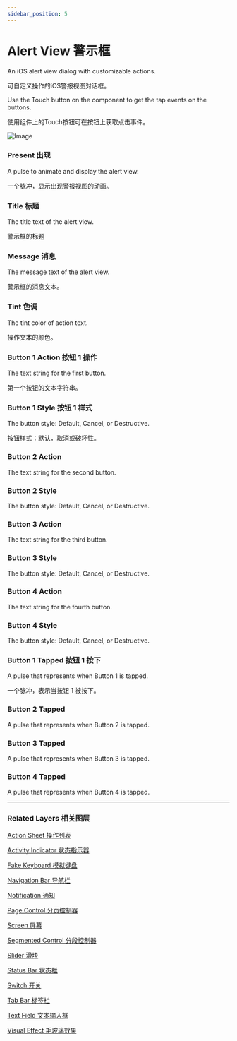 ```yaml
---
sidebar_position: 5
---
```


# Alert View 警示框

An iOS alert view dialog with customizable actions.

可自定义操作的iOS警报视图对话框。

Use the Touch button on the component to get the tap events on the buttons.

使用组件上的Touch按钮可在按钮上获取点击事件。

![Image](@site/static/img/docs/iOS/alert-view.png)

### Present 出现

A pulse to animate and display the alert view.

一个脉冲，显示出现警报视图的动画。

### Title 标题 

The title text of the alert view.

警示框的标题

### Message 消息

The message text of the alert view.

警示框的消息文本。

### Tint 色调

The tint color of action text.

操作文本的颜色。

### Button 1 Action 按钮 1 操作

The text string for the first button.

第一个按钮的文本字符串。

### Button 1 Style 按钮 1 样式

The button style: Default, Cancel, or Destructive.

按钮样式：默认，取消或破坏性。

### Button 2 Action

The text string for the second button.

### Button 2 Style

The button style: Default, Cancel, or Destructive.

### Button 3 Action

The text string for the third button.

### Button 3 Style

The button style: Default, Cancel, or Destructive.

### Button 4 Action

The text string for the fourth button.

### Button 4 Style

The button style: Default, Cancel, or Destructive.

### Button 1 Tapped 按钮 1 按下

A pulse that represents when Button 1 is tapped.

一个脉冲，表示当按钮 1 被按下。

### Button 2 Tapped

A pulse that represents when Button 2 is tapped.

### Button 3 Tapped

A pulse that represents when Button 3 is tapped.

### Button 4 Tapped

A pulse that represents when Button 4 is tapped.

------

### Related Layers 相关图层

[Action Sheet 操作列表](./Action%20Sheet.md)

[Activity Indicator 状态指示器](./Activity%20Indicator.md)

[Fake Keyboard 模拟键盘](./Fake%20Keyboard.md)

[Navigation Bar 导航栏](./Navigation%20Bar.md)

[Notification 通知](./Notification.md)

[Page Control 分页控制器](./Page%20Control.md)

[Screen 屏幕](./Screen.md)

[Segmented Control 分段控制器](./Segmented%20Control.md)

[Slider 滑块](./Slider.md)

[Status Bar 状态栏](./Status%20bar.md)

[Switch 开关](./Switch.md)

[Tab Bar 标签栏](./Tab%20Bar.md)

[Text Field 文本输入框](./Text%20Field.md)

[Visual Effect 毛玻璃效果](./Visual%20Effect.md)
